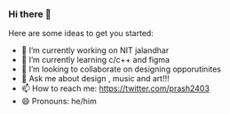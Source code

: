 ### Hi there 👋



Here are some ideas to get you started:

- 🔭 I’m currently working on NIT jalandhar
- 🌱 I’m currently learning c/c++ and figma
- 👯 I’m looking to collaborate on designing opporutinites  
- 💬 Ask me about design , music and art!!!
- 📫 How to reach me: https://twitter.com/prash2403
- 😄 Pronouns:  he/him 

